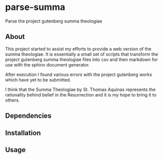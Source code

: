 # parse-summa
Parse the project gutenberg summa theologiae

## About
This project started to assist my efforts to provide a web version of the summa theologiae.
It is essentially a small set of scripts that transform the project gutenberg
summa theologiae files into csv and then markdown for use with the sphinx document generator.

After execution I found various errors with the project gutenberg works which have yet to be submitted.

I think that the Summa Theologiae by St. Thomas Aquinas represents the rationality behind belief in the Resurrection and it is my 
hope to bring it to others.

## Dependencies
## Installation
## Usage
